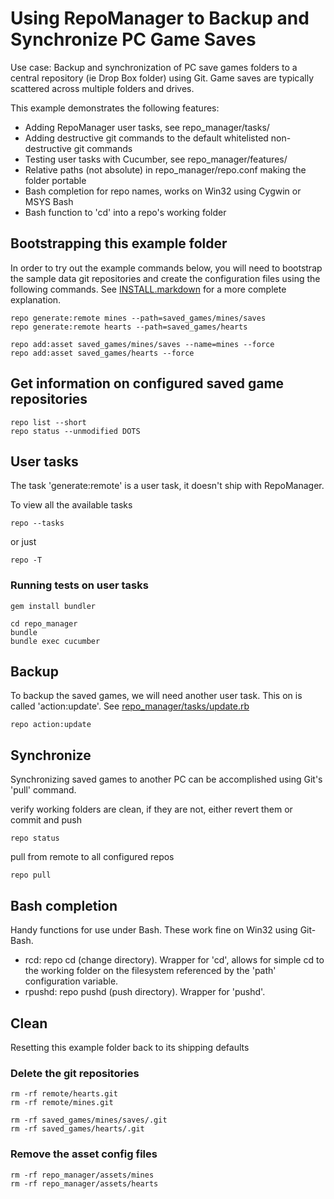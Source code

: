 Using RepoManager to Backup and Synchronize PC Game Saves
=====================================================

Use case:  Backup and synchronization of PC save games folders to a
central repository (ie Drop Box folder) using Git.  Game saves are
typically scattered across multiple folders and drives.

This example demonstrates the following features:

* Adding RepoManager user tasks, see repo_manager/tasks/
* Adding destructive git commands to the default whitelisted non-destructive git commands
* Testing user tasks with Cucumber, see repo_manager/features/
* Relative paths (not absolute) in repo_manager/repo.conf making the folder portable
* Bash completion for repo names, works on Win32 using Cygwin or MSYS Bash
* Bash function to 'cd' into a repo's working folder


Bootstrapping this example folder
--------------------------------

In order to try out the example commands below, you will need to bootstrap the
sample data git repositories and create the configuration files using the
following commands.  See [INSTALL.markdown](INSTALL.markdown) for a more
complete explanation.

    repo generate:remote mines --path=saved_games/mines/saves
    repo generate:remote hearts --path=saved_games/hearts

    repo add:asset saved_games/mines/saves --name=mines --force
    repo add:asset saved_games/hearts --force


Get information on configured saved game repositories
-----------------------------------------------------

    repo list --short
    repo status --unmodified DOTS


User tasks
---------

The task 'generate:remote' is a user task, it doesn't ship with RepoManager.

To view all the available tasks

    repo --tasks

or just

    repo -T

### Running tests on user tasks

    gem install bundler

    cd repo_manager
    bundle
    bundle exec cucumber

Backup
------

To backup the saved games, we will need another user task.  This on is called
'action:update'.  See [repo_manager/tasks/update.rb](repo_manager/tasks/update.rb)

    repo action:update

Synchronize
----------

Synchronizing saved games to another PC can be accomplished using Git's 'pull' command.

verify working folders are clean, if they are not, either revert them or commit and push

    repo status

pull from remote to all configured repos

    repo pull

Bash completion
---------------

Handy functions for use under Bash.  These work fine on Win32 using
Git-Bash.

* rcd: repo cd (change directory).  Wrapper for 'cd', allows for simple cd
  <repo name> to the working folder on the filesystem referenced by the 'path'
  configuration variable.
* rpushd: repo pushd (push directory).  Wrapper for 'pushd'.

Clean
-----
Resetting this example folder back to its shipping defaults

### Delete the git repositories

    rm -rf remote/hearts.git
    rm -rf remote/mines.git

    rm -rf saved_games/mines/saves/.git
    rm -rf saved_games/hearts/.git

### Remove the asset config files

    rm -rf repo_manager/assets/mines
    rm -rf repo_manager/assets/hearts
